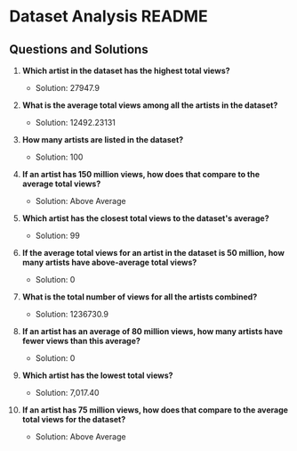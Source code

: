 # Dataset Analysis README

## Questions and Solutions

1. **Which artist in the dataset has the highest total views?**
   - Solution: 27947.9

2. **What is the average total views among all the artists in the dataset?**
   - Solution: 12492.23131

3. **How many artists are listed in the dataset?**
   - Solution: 100

4. **If an artist has 150 million views, how does that compare to the average total views?**
   - Solution: Above Average

5. **Which artist has the closest total views to the dataset's average?**
   - Solution: 99

6. **If the average total views for an artist in the dataset is 50 million, how many artists have above-average total views?**
   - Solution: 0

7. **What is the total number of views for all the artists combined?**
   - Solution: 1236730.9

8. **If an artist has an average of 80 million views, how many artists have fewer views than this average?**
   - Solution: 0

9. **Which artist has the lowest total views?**
   - Solution: 7,017.40

10. **If an artist has 75 million views, how does that compare to the average total views for the dataset?**
    - Solution: Above Average
